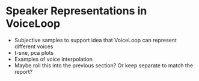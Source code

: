 # Speaker Representations in VoiceLoop

* Subjective samples to support idea that VoiceLoop can represent different voices
* t-sne, pca plots
* Examples of voice interpolation
* Maybe roll this into the previous section? Or keep separate to match the report?
